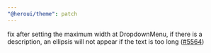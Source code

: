 ```yaml
---
"@heroui/theme": patch
---
```


fix after setting the maximum width at DropdownMenu, if there is a description, an ellipsis will not appear if the text is too long ([#5564](https://github.com/heroui-inc/heroui/issues/5564))
